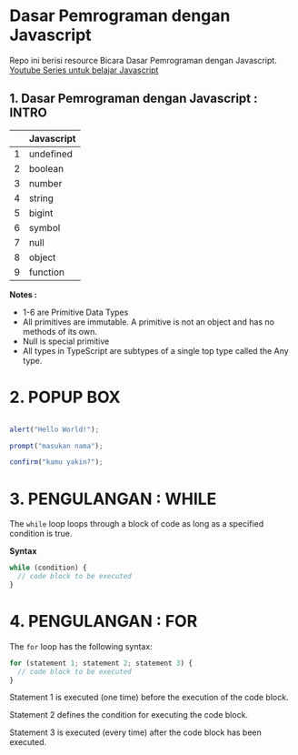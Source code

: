 # Dasar Pemrograman dengan Javascript

Repo ini berisi resource Bicara Dasar Pemrograman dengan Javascript.
[Youtube Series untuk belajar Javascript](https://www.youtube.com/watch?v=RUTV_5m4VeI&list=PLFIM0718LjIWXagluzROrA-iBY9eeUt4w)

## 1. Dasar Pemrograman dengan Javascript : INTRO

|     | Javascript | 
| --- | ---------- | 
| 1   | undefined  | 
| 2   | boolean    | 
| 3   | number     | 
| 4   | string     |
| 5   | bigint     |
| 6   | symbol     |
| 7   | null       |
| 8   | object     |
| 9   | function   |

**Notes :**

- 1-6 are Primitive Data Types
- All primitives are immutable. A primitive is not an object and has no methods of its own.
- Null is special primitive
- All types in TypeScript are subtypes of a single top type called the Any type.


# 2. POPUP BOX

```javascript

alert("Hello World!");

prompt("masukan nama");

confirm("kamu yakin?");

```

# 3. PENGULANGAN : WHILE

The `while` loop loops through a block of code as long as a specified condition is true.

**Syntax**

```javascript
while (condition) {
  // code block to be executed
}
```

# 4. PENGULANGAN : FOR

The `for` loop has the following syntax:

```javascript
for (statement 1; statement 2; statement 3) {
  // code block to be executed
}
```

Statement 1 is executed (one time) before the execution of the code block.

Statement 2 defines the condition for executing the code block.

Statement 3 is executed (every time) after the code block has been executed.